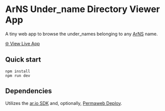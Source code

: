 # ArNS Under_name Directory Viewer App

A tiny web app to browse the under_names belonging to any [ArNS](https://ar.io/arns) name.

[🌐 View Live App](https://directory_ariel.ar.io)

## Quick start

```
npm install
npm run dev
```

## Dependencies

Utilizes the [ar.io SDK](https://github.com/ar-io/ar-io-sdk) and, optionally, [Permaweb Deploy](https://github.com/permaweb/permaweb-deploy).
